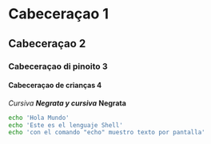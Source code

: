 # Cabeceraçao 1
## Cabeceraçao 2
### Cabeceraçao di pinoito 3
#### Cabeceraçao de crianças 4
*Cursiva* ***Negrata y cursiva***
**Negrata**
```sh
echo 'Hola Mundo'
echo 'Este es el lenguaje Shell'
echo 'con el comando "echo" muestro texto por pantalla'
```
